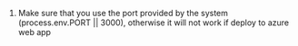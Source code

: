 1. Make sure that you use the port provided by the system (process.env.PORT || 3000), otherwise it will not work if deploy to azure web app